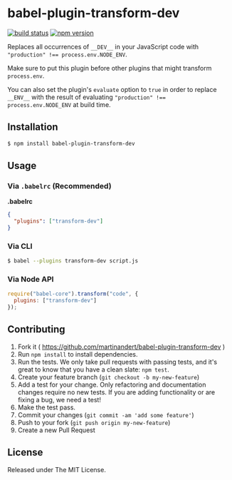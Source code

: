 # babel-plugin-transform-dev

[![build status](https://img.shields.io/travis/martinandert/babel-plugin-transform-dev.svg?style=flat-square)](https://travis-ci.org/martinandert/babel-plugin-transform-dev)
[![npm version](https://img.shields.io/npm/v/babel-plugin-transform-dev.svg?style=flat-square)](https://www.npmjs.com/package/babel-plugin-transform-dev)

Replaces all occurrences of `__DEV__` in your JavaScript code with `"production" !== process.env.NODE_ENV`.

Make sure to put this plugin before other plugins that might transform `process.env`.

You can also set the plugin's `evaluate` option to `true` in order to replace `__ENV__` with the result of evaluating `"production" !== process.env.NODE_ENV` at build time.


## Installation

```sh
$ npm install babel-plugin-transform-dev
```


## Usage

### Via `.babelrc` (Recommended)

**.babelrc**

```json
{
  "plugins": ["transform-dev"]
}
```

### Via CLI

```sh
$ babel --plugins transform-dev script.js
```

### Via Node API

```javascript
require("babel-core").transform("code", {
  plugins: ["transform-dev"]
});
```


## Contributing

1. Fork it ( https://github.com/martinandert/babel-plugin-transform-dev )
2. Run `npm install` to install dependencies.
3. Run the tests. We only take pull requests with passing tests, and it's great to know that you have a clean slate: `npm test`.
4. Create your feature branch (`git checkout -b my-new-feature`)
5. Add a test for your change. Only refactoring and documentation changes require no new tests. If you are adding functionality or are fixing a bug, we need a test!
6. Make the test pass.
7. Commit your changes (`git commit -am 'add some feature'`)
8. Push to your fork (`git push origin my-new-feature`)
9. Create a new Pull Request


## License

Released under The MIT License.
